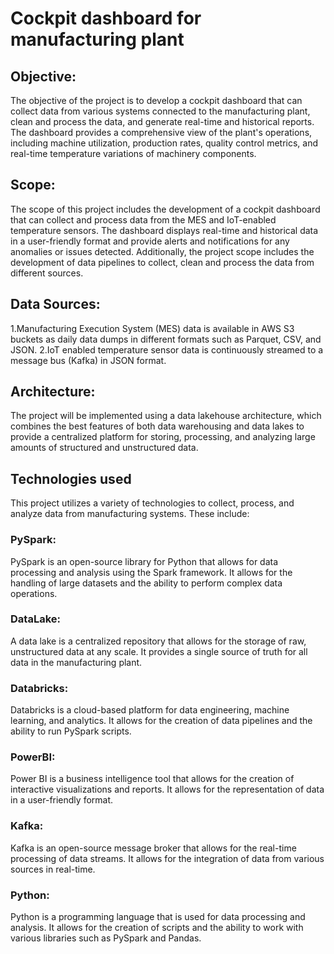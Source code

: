# Cockpit dashboard for manufacturing plant

## Objective:
The objective of the project is to develop a cockpit dashboard that can collect data from various systems connected to the manufacturing plant, clean and process the data, and generate real-time and historical reports. The dashboard provides a comprehensive view of the plant's operations, including machine utilization, production rates, quality control metrics, and real-time temperature variations of machinery components.

## Scope:
The scope of this project includes the development of a cockpit dashboard that can collect and process data from the MES and IoT-enabled temperature sensors. The dashboard displays real-time and historical data in a user-friendly format and provide alerts and notifications for any anomalies or issues detected. Additionally, the project scope includes the development of data pipelines to collect, clean and process the data from different sources.

## Data Sources:
1.Manufacturing Execution System (MES) data is available in AWS S3 buckets as daily data dumps in different formats such as Parquet, CSV, and JSON.
2.IoT enabled temperature sensor data is continuously streamed to a message bus (Kafka) in JSON format.
## Architecture:

The project will be implemented using a data lakehouse architecture, which combines the best features of both data warehousing and data lakes to provide a centralized platform for storing, processing, and analyzing large amounts of structured and unstructured data.

## Technologies used

This project utilizes a variety of technologies to collect, process, and analyze data from manufacturing systems. These include:

### PySpark:
PySpark is an open-source library for Python that allows for data processing and analysis using the Spark framework. It allows for the handling of large datasets and the ability to perform complex data operations.
### DataLake:
A data lake is a centralized repository that allows for the storage of raw, unstructured data at any scale. It provides a single source of truth for all data in the manufacturing plant.
### Databricks:
Databricks is a cloud-based platform for data engineering, machine learning, and analytics. It allows for the creation of data pipelines and the ability to run PySpark scripts.
### PowerBI:
Power BI is a business intelligence tool that allows for the creation of interactive visualizations and reports. It allows for the representation of data in a user-friendly format.
### Kafka:
Kafka is an open-source message broker that allows for the real-time processing of data streams. It allows for the integration of data from various sources in real-time.
### Python:
Python is a programming language that is used for data processing and analysis. It allows for the creation of scripts and the ability to work with various libraries such as PySpark and Pandas.



